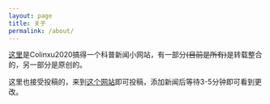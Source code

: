 ```yaml
---
layout: page
title: 关于
permalink: /about/
---
```


[这里](https://colinxu2020.github.io/colinxu2020-science-news)是Colinxu2020搞得一个科普新闻小网站，有一部分<del>(目前是所有)</del>是转载整合的，另一部分是原创的。

这里也接受投稿的，来到[这个网站](https://github.com/colinxu2020/colinxu2020-science-news/tree/master/_posts/)即可投稿，添加新闻后等待3-5分钟即可看到更改。
